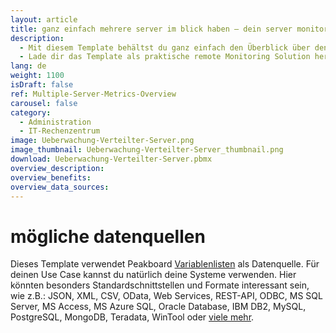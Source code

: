 ```yaml
---
layout: article
title: ganz einfach mehrere server im blick haben ― dein server monitoring dashboard
description: 
  - Mit diesem Template behältst du ganz einfach den Überblick über den Status deiner Server. Es werden Informationen von bis zu drei Servern mit den wichtigsten Kennzahlen wie CPU, Speicherplatz, RAM und Netzwerkauslastung angezeigt. Außerdem beinhaltet das Dashboard die Laufzeit, den letzten Neustart und das letzte Backup. Die Daten können aus Serverprotokollen oder direkt über eine vorhandene API ausgelesen werden.
  - Lade dir das Template als praktische remote Monitoring Solution herunter, und lass dir Meldungen deines Servers oder gegebenenfalls auch einen Alarm in Echtzeit anzeigen. Außerdem ist es möglich, eine Benachrichtigung per E-Mail einzurichten, die dir Probleme meldet. Für mehr Sicherheit im Serverraum Template jetzt herunterladen
lang: de
weight: 1100
isDraft: false
ref: Multiple-Server-Metrics-Overview
carousel: false
category:
  - Administration
  - IT-Rechenzentrum
image: Ueberwachung-Verteilter-Server.png
image_thumbnail: Ueberwachung-Verteilter-Server_thumbnail.png
download: Ueberwachung-Verteilter-Server.pbmx
overview_description:
overview_benefits:
overview_data_sources:
---
```

# mögliche datenquellen
Dieses Template verwendet Peakboard [Variablenlisten](https://help.peakboard.com/scripting/de-variables.html) als Datenquelle. Für deinen Use Case kannst du natürlich deine Systeme verwenden. Hier könnten besonders Standardschnittstellen und Formate interessant sein, wie z.B.: JSON, XML, CSV, OData, Web Services, REST-API, ODBC, MS SQL Server, MS Access, MS Azure SQL, Oracle Database, IBM DB2, MySQL, PostgreSQL, MongoDB, Teradata, WinTool oder [viele mehr](https://peakboard.com/schnittstellen/).